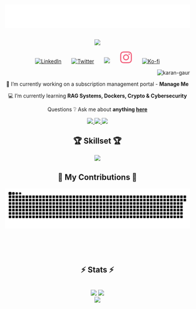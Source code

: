 <div align="center">
    <img align="center" src="https://raw.githubusercontent.com/karan-gaur/static-data/main/github-overview/name.svg" />
</div>
<br/>

<p align="center">
  <a href="https://github.com/DenverCoder1/readme-typing-svg">
    <img src="https://readme-typing-svg.demolab.com/?lines=Open%20Source%20Contributor%20❤️;Software%20and%20Web%20Developer%20🤓;Competitive%20Programmer%20🚀;Love%20Board%20Games%20🎯;Always%20learning%20new%20things!!%20🎓&font=Fira%20Code&center=true&width=440&height=45&color=f75c7e&vCenter=true&pause=1000&size=22" /></a>
</p>

<!-- Social icons section -->
<p align="center">
  <a href="https://www.linkedin.com/in/karan-gaur/"><img width="32px" alt="LinkedIn" title="LinkedIn" src="https://i.imgur.com/yRpa1dQ.png"/></a>
  &#8287;&#8287;&#8287;&#8287;&#8287;
  <a href="https://x.com/karan_gaur_"><img width="32px" alt="Twitter" title="I still call it 'Twitter'" src="https://i.imgur.com/AixJgnm.png"/></a>
  &#8287;&#8287;&#8287;&#8287;&#8287;
  <a href="https://discord.gg/ByqM2yCn" alt="Discord" title="Everything Dev Community"><img width="32px" src="https://i.imgur.com/OViZO8J.png"/></a>
  &#8287;&#8287;&#8287;&#8287;&#8287;
  <a href="https://www.instagram.com/karan_gaur_"><img width="32px" alt="Instagram" title="Instagram" src="https://raw.githubusercontent.com/karan-gaur/static-data/main/github-overview/instagram.svg"/></a>
  &#8287;&#8287;&#8287;&#8287;&#8287;
  <a href="https://ko-fi.com/karan_gaur"><img width="32px" alt="Ko-fi" title="Buy me a coffee" src="https://i.imgur.com/PpLeD3K.png"/></a>
</p>

<p align="right"> <img src="https://komarev.com/ghpvc/?username=karan-gaur&label=Profile%20views&color=0e75b6&style=flat" alt="karan-gaur" /> </p>

<div align="center">
  
  🔨 I’m currently working on a subscription management portal -  **Manage Me**
  
  💻 I’m currently learning **RAG Systems, Dockers, Crypto & Cybersecurity**
  
  Questions ❔ Ask me about **anything [here](https://github.com/karan-gaur/karan-gaur/issues)**

</div>
 
<div align="center"> 
  <a href="mailto:karan.gopal.gaur@gmail.com">
    <img src="https://img.shields.io/badge/Gmail-333333?style=flat&logo=gmail&logoColor=red" />
  </a>
  <a href="https://www.linkedin.com/in/karan-gaur/" target="_blank">
    <img src="https://img.shields.io/badge/LinkedIn-0077B5?style=flat&logo=linkedin&logoColor=white" target="_blank" />
  </a>
  <a href="https://karangaur.com/" target="_blank">
     <img src="https://img.shields.io/badge/Portfolio-FF5722?style=flat&logo=todoist&logoColor=white" target="_blank" />
  </a>
</div>

<div align="center">
    <h2>🏆 Skillset 🏆</h2>
<img src="https://skillicons.dev/icons?i=html,css,js,anaconda,aws,azure,gcp,bootstrap,c,discord,docker,eclipse,express,fastapi,flask,git,github,githubactions,java,linux,mongodb,mysql,nodejs,notion,npm,opencv,p5js,php,pkl,postgres,postman,powershell,pycharm,py,pytorch,r,react,redhat,redis,regex,sublime,sklearn,tailwind,tensorflow,ts,ubuntu,visualstudio,vscode&perline=12" />
</div>

<div align="center">
  <h2>🌟 My Contributions 🌟</h2>
  <img alt="snake eating my contributions" src="https://raw.githubusercontent.com/karan-gaur/karan-gaur/output/github-contribution-grid-snake-dark.svg" />
  
  <br/><br/><br/>
</div>

<h2 align="center">⚡ Stats ⚡</h2>
<br>

<div align=center>
    <img width=400 src="https://github-readme-stats.vercel.app/api?username=karan-gaur&theme=great-gatsby&hide_border=false&include_all_commits=true&count_private=false&rank_icon=github&border_radius=10"/>
    <img width=400 src="https://github-readme-streak-stats.herokuapp.com/?user=karan-gaur&theme=great-gatsby&hide_border=false" />
    <br/>
    <img width=350 src="https://github-readme-stats.vercel.app/api/top-langs/?username=karan-gaur&theme=great-gatsby&hide_border=false&include_all_commits=false&count_private=false&layout=compact"/>

</div>
